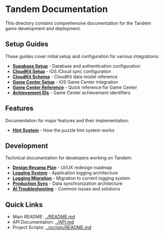 # Tandem Documentation

This directory contains comprehensive documentation for the Tandem game development and deployment.

## Setup Guides

These guides cover initial setup and configuration for various integrations:

- **[Supabase Setup](setup/SUPABASE_SETUP.md)** - Database and authentication configuration
- **[CloudKit Setup](setup/CLOUDKIT_SETUP.md)** - iOS iCloud sync configuration
- **[CloudKit Schema](setup/CLOUDKIT_SCHEMA.md)** - CloudKit data model reference
- **[Game Center Setup](setup/GAME_CENTER_SETUP.md)** - iOS Game Center integration
- **[Game Center Reference](setup/GAME_CENTER_QUICK_REFERENCE.md)** - Quick reference for Game Center
- **[Achievement IDs](setup/achievement-ids.csv)** - Game Center achievement identifiers

## Features

Documentation for major features and their implementation:

- **[Hint System](features/HINT_SYSTEM_IMPLEMENTATION.md)** - How the puzzle hint system works

## Development

Technical documentation for developers working on Tandem:

- **[Design Revamp Plan](development/DESIGN_REVAMP_GAMEPLAN.md)** - UI/UX redesign roadmap
- **[Logging System](development/LOGGING.md)** - Application logging architecture
- **[Logging Migration](development/LOGGING_MIGRATION_SUMMARY.md)** - Migration to current logging system
- **[Production Sync](development/PRODUCTION_SYNC_ARCHITECTURE.md)** - Data synchronization architecture
- **[AI Troubleshooting](development/TROUBLESHOOTING_AI.md)** - Common issues and solutions

## Quick Links

- Main README: [../README.md](../README.md)
- API Documentation: [../API.md](../API.md)
- Project Scripts: [../scripts/README.md](../scripts/README.md)
